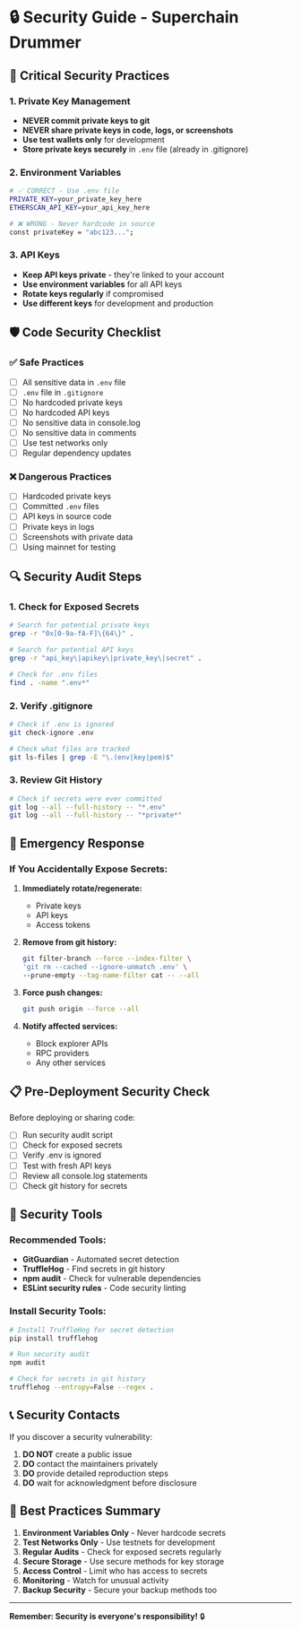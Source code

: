 # 🔒 Security Guide - Superchain Drummer

## 🚨 Critical Security Practices

### 1. Private Key Management
- **NEVER commit private keys to git**
- **NEVER share private keys in code, logs, or screenshots**
- **Use test wallets only** for development
- **Store private keys securely** in `.env` file (already in .gitignore)

### 2. Environment Variables
```bash
# ✅ CORRECT - Use .env file
PRIVATE_KEY=your_private_key_here
ETHERSCAN_API_KEY=your_api_key_here

# ❌ WRONG - Never hardcode in source
const privateKey = "abc123...";
```

### 3. API Keys
- **Keep API keys private** - they're linked to your account
- **Use environment variables** for all API keys
- **Rotate keys regularly** if compromised
- **Use different keys** for development and production

## 🛡️ Code Security Checklist

### ✅ Safe Practices
- [ ] All sensitive data in `.env` file
- [ ] `.env` file in `.gitignore`
- [ ] No hardcoded private keys
- [ ] No hardcoded API keys
- [ ] No sensitive data in console.log
- [ ] No sensitive data in comments
- [ ] Use test networks only
- [ ] Regular dependency updates

### ❌ Dangerous Practices
- [ ] Hardcoded private keys
- [ ] Committed `.env` files
- [ ] API keys in source code
- [ ] Private keys in logs
- [ ] Screenshots with private data
- [ ] Using mainnet for testing

## 🔍 Security Audit Steps

### 1. Check for Exposed Secrets
```bash
# Search for potential private keys
grep -r "0x[0-9a-fA-F]\{64\}" .

# Search for potential API keys
grep -r "api_key\|apikey\|private_key\|secret" .

# Check for .env files
find . -name ".env*"
```

### 2. Verify .gitignore
```bash
# Check if .env is ignored
git check-ignore .env

# Check what files are tracked
git ls-files | grep -E "\.(env|key|pem)$"
```

### 3. Review Git History
```bash
# Check if secrets were ever committed
git log --all --full-history -- "*.env"
git log --all --full-history -- "*private*"
```

## 🚨 Emergency Response

### If You Accidentally Expose Secrets:

1. **Immediately rotate/regenerate:**
   - Private keys
   - API keys
   - Access tokens

2. **Remove from git history:**
   ```bash
   git filter-branch --force --index-filter \
   'git rm --cached --ignore-unmatch .env' \
   --prune-empty --tag-name-filter cat -- --all
   ```

3. **Force push changes:**
   ```bash
   git push origin --force --all
   ```

4. **Notify affected services:**
   - Block explorer APIs
   - RPC providers
   - Any other services

## 📋 Pre-Deployment Security Check

Before deploying or sharing code:

- [ ] Run security audit script
- [ ] Check for exposed secrets
- [ ] Verify .env is ignored
- [ ] Test with fresh API keys
- [ ] Review all console.log statements
- [ ] Check git history for secrets

## 🔧 Security Tools

### Recommended Tools:
- **GitGuardian** - Automated secret detection
- **TruffleHog** - Find secrets in git history
- **npm audit** - Check for vulnerable dependencies
- **ESLint security rules** - Code security linting

### Install Security Tools:
```bash
# Install TruffleHog for secret detection
pip install trufflehog

# Run security audit
npm audit

# Check for secrets in git history
trufflehog --entropy=False --regex .
```

## 📞 Security Contacts

If you discover a security vulnerability:

1. **DO NOT** create a public issue
2. **DO** contact the maintainers privately
3. **DO** provide detailed reproduction steps
4. **DO** wait for acknowledgment before disclosure

## 🎯 Best Practices Summary

1. **Environment Variables Only** - Never hardcode secrets
2. **Test Networks Only** - Use testnets for development
3. **Regular Audits** - Check for exposed secrets regularly
4. **Secure Storage** - Use secure methods for key storage
5. **Access Control** - Limit who has access to secrets
6. **Monitoring** - Watch for unusual activity
7. **Backup Security** - Secure your backup methods too

---

**Remember: Security is everyone's responsibility!** 🔒 